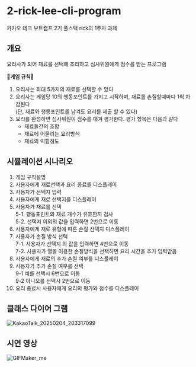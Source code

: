 # 2-rick-lee-cli-program
카카오 테크 부트캠프 2기 풀스택 rick의 1주차 과제


## 개요
요리사가 되어 재료를 선택해 조리하고 심사위원에게 점수를 받는 프로그램<br/>

  📜**게임 규칙**📜<br/>
  1. 요리사는 최대 5가지의 재료를 선택할 수 있다<br/>
  2. 요리사는 게임당 10의 행동포인트를 가지고 시작하며, 재료를 손질할때마다 1씩 차감된다<br/>
      (단, 재료와 행동포인트를 남겨도 요리를 제출 할 수 있다)<br/>
  3. 요리를 완성하면 심사위원이 점수를 매겨 평가한다. 평가 항목은 다음과 같다<br/>
      - 재료들간의 조합<br/>
      - 재료에 어울리는 요리방식<br/>
      - 재료의 익힘정도<br/>


## 시뮬레이션 시나리오
1. 게임 규칙설명<br/>
2. 사용자에게 재료선택과 요리 종료를 디스플레이
3. 사용자가 선택지 입력
4. 사용자에게 재료 선택지를 디스플레이<br/>
5. 사용자가 재료를 선택<br/>
   5-1. 행동포인트와 재료 개수가 유효한지 검사<br/>
   5-2. 선택지 이외의 값을 입력하면 2번으로 이동<br/>
6. 사용자에게 재료 유형에 따른 손질 선택지 디스플레이<br/>
7. 사용자가 손질 방식 선택<br/>
    7-1. 사용자가 선택지 외 값을 입력하면 4번으로 이동<br/>
    7-2. 사용자가 열을 이용한 손질방식을 선택하면 요리 시간을 추가 입력받음<br/>
8. 사용자에게 재료의 추가 손질 여부를 디스플레이<br/>
9. 사용자가 추가 손질 여부를 선택<br/>
    9-1 예를 선택시 6번으로 이동<br/>
    9-2 아니오를 선택시 2번으로 이동<br/>
10. 요리 종료시 사용자에게 요리의 평가와 점수를 디스플레이<br/>


## 클래스 다이어 그램
![KakaoTalk_20250204_203317099](https://github.com/user-attachments/assets/061009ab-9ba7-4222-9405-4e2ca2c87501)


## 시연 영상
![GIFMaker_me](https://github.com/user-attachments/assets/54cddadd-92ee-49a6-84b5-2b1431c012b6)

